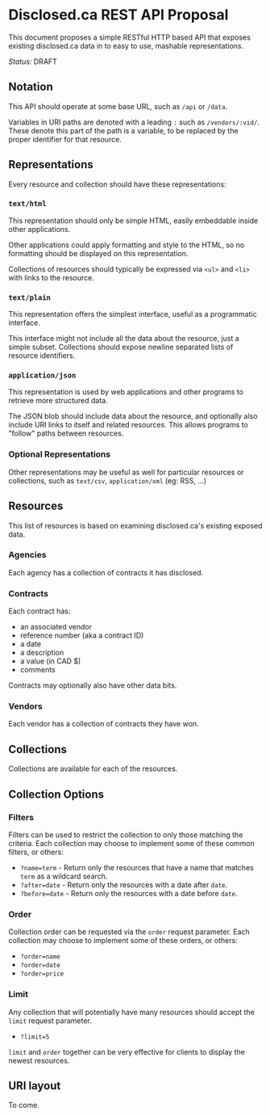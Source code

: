 # Disclosed.ca REST API Proposal

This document proposes a simple RESTful HTTP based API that exposes existing
disclosed.ca data in to easy to use, mashable representations.

*Status:* DRAFT

## Notation

This API should operate at some base URL, such as `/api` or `/data`.

Variables in URI paths are denoted with a leading `:` such as `/vendors/:vid/`.  These denote this part of the path is a variable, to be replaced by the proper identifier for that resource.

## Representations

Every resource and collection should have these representations:

### `text/html`

This representation should only be simple HTML, easily embeddable inside other applications.

Other applications could apply formatting and style to the HTML, so no formatting should be displayed on this representation.

Collections of resources should typically be expressed via `<ul>` and `<li>` with links to the resource.

### `text/plain`

This representation offers the simplest interface, useful as a programmatic interface.

This interface might not include all the data about the resource, just a simple subset.  Collections should expose newline separated lists of resource identifiers.

### `application/json`

This representation is used by web applications and other programs to retrieve more structured data.

The JSON blob should include data about the resource, and optionally also include URI links to itself and related resources.  This allows programs to "follow" paths between resources.

### Optional Representations

Other representations may be useful as well for particular resources or collections, such as `text/csv`, `application/xml` (eg: RSS, ...)

## Resources

This list of resources is based on examining disclosed.ca's existing exposed data.

### Agencies

Each agency has a collection of contracts it has disclosed.

### Contracts

Each contract has:
- an associated vendor
- reference number (aka a contract ID)
- a date
- a description
- a value (in CAD $)
- comments

Contracts may optionally also have other data bits.

### Vendors

Each vendor has a collection of contracts they have won.

## Collections

Collections are available for each of the resources.

## Collection Options

### Filters

Filters can be used to restrict the collection to only those matching the criteria.  Each collection may choose to implement some of these common filters, or others:

- `?name=term` - Return only the resources that have a name that matches `term` as a wildcard search.
- `?after=date` - Return only the resources with a date after `date`.
- `?before=date` - Return only the resources with a date before `date`.

### Order

Collection order can be requested via the `order` request parameter.  Each collection may choose to implement some of these orders, or others:

- `?order=name`
- `?order=date`
- `?order=price`

### Limit

Any collection that will potentially have many resources should accept the `limit` request parameter.

- `?limit=5`

`limit` and `order` together can be very effective for clients to display the newest resources.

## URI layout

To come.

